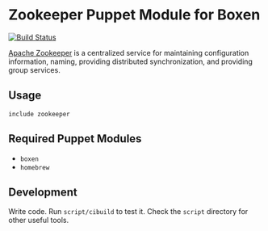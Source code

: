# Zookeeper Puppet Module for Boxen

[![Build Status](https://travis-ci.org/boxen/puppet-zookeeper.png)](https://travis-ci.org/boxen/puppet-zookeeper)

[Apache Zookeeper](http://zookeeper.apache.org/) is a centralized service for maintaining configuration information, naming, providing distributed synchronization, and providing group services.

## Usage

```puppet
include zookeeper
```

## Required Puppet Modules

* `boxen`
* `homebrew`

## Development

Write code. Run `script/cibuild` to test it. Check the `script`
directory for other useful tools.
